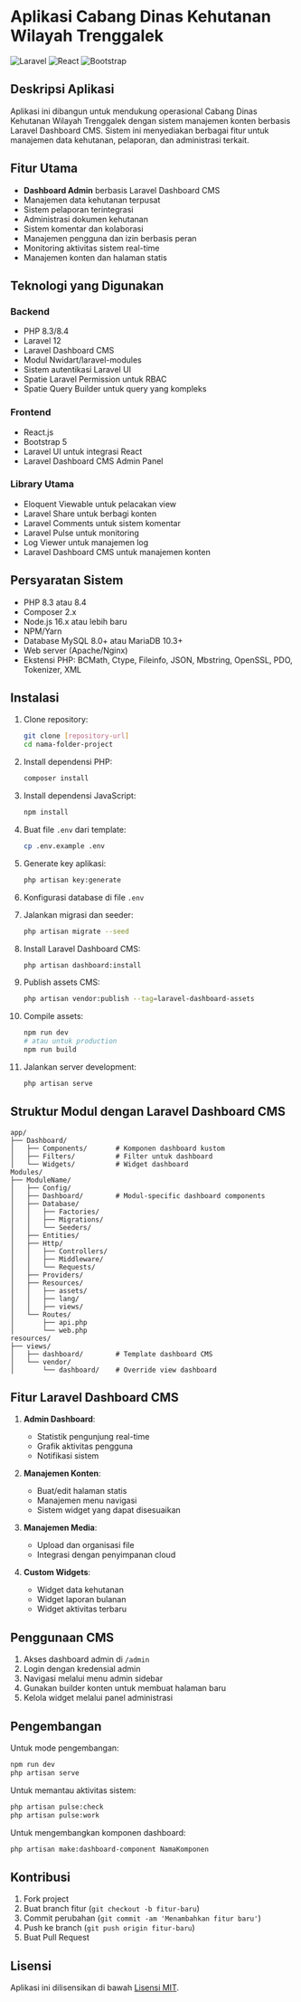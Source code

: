 # Aplikasi Cabang Dinas Kehutanan Wilayah Trenggalek

![Laravel](https://img.shields.io/badge/Laravel-FF2D20?style=for-the-badge&logo=laravel&logoColor=white)
![React](https://img.shields.io/badge/React-20232A?style=for-the-badge&logo=react&logoColor=61DAFB)
![Bootstrap](https://img.shields.io/badge/Bootstrap-563D7C?style=for-the-badge&logo=bootstrap&logoColor=white)

## Deskripsi Aplikasi

Aplikasi ini dibangun untuk mendukung operasional Cabang Dinas Kehutanan Wilayah Trenggalek dengan sistem manajemen konten berbasis Laravel Dashboard CMS. Sistem ini menyediakan berbagai fitur untuk manajemen data kehutanan, pelaporan, dan administrasi terkait.

## Fitur Utama

- **Dashboard Admin** berbasis Laravel Dashboard CMS
- Manajemen data kehutanan terpusat
- Sistem pelaporan terintegrasi
- Administrasi dokumen kehutanan
- Sistem komentar dan kolaborasi
- Manajemen pengguna dan izin berbasis peran
- Monitoring aktivitas sistem real-time
- Manajemen konten dan halaman statis

## Teknologi yang Digunakan

### Backend
- PHP 8.3/8.4
- Laravel 12
- Laravel Dashboard CMS
- Modul Nwidart/laravel-modules
- Sistem autentikasi Laravel UI
- Spatie Laravel Permission untuk RBAC
- Spatie Query Builder untuk query yang kompleks

### Frontend
- React.js
- Bootstrap 5
- Laravel UI untuk integrasi React
- Laravel Dashboard CMS Admin Panel

### Library Utama
- Eloquent Viewable untuk pelacakan view
- Laravel Share untuk berbagi konten
- Laravel Comments untuk sistem komentar
- Laravel Pulse untuk monitoring
- Log Viewer untuk manajemen log
- Laravel Dashboard CMS untuk manajemen konten

## Persyaratan Sistem

- PHP 8.3 atau 8.4
- Composer 2.x
- Node.js 16.x atau lebih baru
- NPM/Yarn
- Database MySQL 8.0+ atau MariaDB 10.3+
- Web server (Apache/Nginx)
- Ekstensi PHP: BCMath, Ctype, Fileinfo, JSON, Mbstring, OpenSSL, PDO, Tokenizer, XML

## Instalasi

1. Clone repository:
   ```bash
   git clone [repository-url]
   cd nama-folder-project
   ```

2. Install dependensi PHP:
   ```bash
   composer install
   ```

3. Install dependensi JavaScript:
   ```bash
   npm install
   ```

4. Buat file `.env` dari template:
   ```bash
   cp .env.example .env
   ```

5. Generate key aplikasi:
   ```bash
   php artisan key:generate
   ```

6. Konfigurasi database di file `.env`

7. Jalankan migrasi dan seeder:
   ```bash
   php artisan migrate --seed
   ```

8. Install Laravel Dashboard CMS:
   ```bash
   php artisan dashboard:install
   ```

9. Publish assets CMS:
   ```bash
   php artisan vendor:publish --tag=laravel-dashboard-assets
   ```

10. Compile assets:
    ```bash
    npm run dev
    # atau untuk production
    npm run build
    ```

11. Jalankan server development:
    ```bash
    php artisan serve
    ```

## Struktur Modul dengan Laravel Dashboard CMS

```
app/
├── Dashboard/
│   ├── Components/       # Komponen dashboard kustom
│   ├── Filters/          # Filter untuk dashboard
│   └── Widgets/          # Widget dashboard
Modules/
├── ModuleName/
│   ├── Config/
│   ├── Dashboard/        # Modul-specific dashboard components
│   ├── Database/
│   │   ├── Factories/
│   │   ├── Migrations/
│   │   └── Seeders/
│   ├── Entities/
│   ├── Http/
│   │   ├── Controllers/
│   │   ├── Middleware/
│   │   └── Requests/
│   ├── Providers/
│   ├── Resources/
│   │   ├── assets/
│   │   ├── lang/
│   │   ├── views/
│   └── Routes/
│       ├── api.php
│       └── web.php
resources/
├── views/
│   ├── dashboard/        # Template dashboard CMS
│   └── vendor/
│       └── dashboard/    # Override view dashboard
```

## Fitur Laravel Dashboard CMS

1. **Admin Dashboard**:
   - Statistik pengunjung real-time
   - Grafik aktivitas pengguna
   - Notifikasi sistem

2. **Manajemen Konten**:
   - Buat/edit halaman statis
   - Manajemen menu navigasi
   - Sistem widget yang dapat disesuaikan

3. **Manajemen Media**:
   - Upload dan organisasi file
   - Integrasi dengan penyimpanan cloud

4. **Custom Widgets**:
   - Widget data kehutanan
   - Widget laporan bulanan
   - Widget aktivitas terbaru

## Penggunaan CMS

1. Akses dashboard admin di `/admin`
2. Login dengan kredensial admin
3. Navigasi melalui menu admin sidebar
4. Gunakan builder konten untuk membuat halaman baru
5. Kelola widget melalui panel administrasi

## Pengembangan

Untuk mode pengembangan:
```bash
npm run dev
php artisan serve
```

Untuk memantau aktivitas sistem:
```bash
php artisan pulse:check
php artisan pulse:work
```

Untuk mengembangkan komponen dashboard:
```bash
php artisan make:dashboard-component NamaKomponen
```

## Kontribusi

1. Fork project
2. Buat branch fitur (`git checkout -b fitur-baru`)
3. Commit perubahan (`git commit -am 'Menambahkan fitur baru'`)
4. Push ke branch (`git push origin fitur-baru`)
5. Buat Pull Request

## Lisensi

Aplikasi ini dilisensikan di bawah [Lisensi MIT](LICENSE).